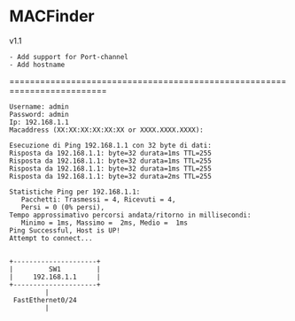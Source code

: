 # MACFinder

v1.1

	- Add support for Port-channel
	- Add hostname


=========================================================================

 ```
Username: admin
Password: admin
Ip: 192.168.1.1
Macaddress (XX:XX:XX:XX:XX:XX or XXXX.XXXX.XXXX):

Esecuzione di Ping 192.168.1.1 con 32 byte di dati:
Risposta da 192.168.1.1: byte=32 durata=1ms TTL=255
Risposta da 192.168.1.1: byte=32 durata=1ms TTL=255
Risposta da 192.168.1.1: byte=32 durata=1ms TTL=255
Risposta da 192.168.1.1: byte=32 durata=2ms TTL=255

Statistiche Ping per 192.168.1.1:
    Pacchetti: Trasmessi = 4, Ricevuti = 4, 
    Persi = 0 (0% persi),
Tempo approssimativo percorsi andata/ritorno in millisecondi:
    Minimo = 1ms, Massimo =  2ms, Medio =  1ms
Ping Successful, Host is UP!
Attempt to connect...


+---------------------+
|         SW1         |
|     192.168.1.1     |
+---------------------+
          |
  FastEthernet0/24
          |
```
